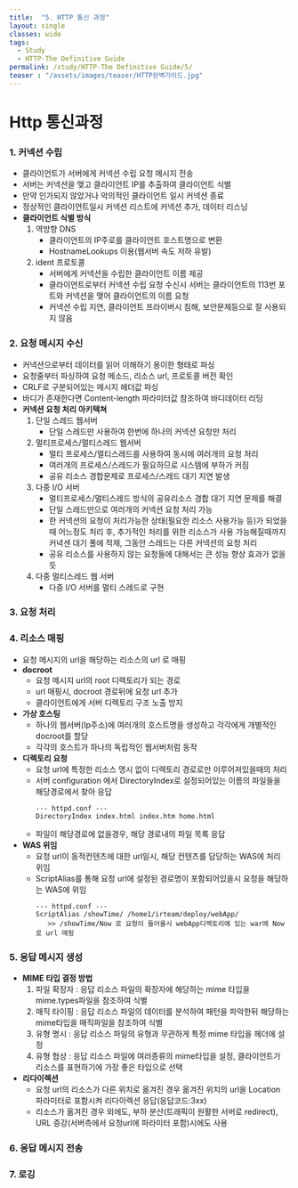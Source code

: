 ```yaml
---
title:  "5. HTTP 통신 과정"
layout: single
classes: wide
tags:
  - Study
  - HTTP-The Definitive Guide
permalink: /study/HTTP-The Definitive Guide/5/
teaser : "/assets/images/teaser/HTTP완벽가이드.jpg"
---
```

# Http 통신과정
### 1. 커넥션 수립
* 클라이언트가 서버에게 커넥션 수립 요청 메시지 전송
* 서버는 커넥션을 맺고 클라이언트 IP를 추출하여 클라이언트 식별
* 만약 인가되지 않았거나 악의적인 클라이언트 일시 커넥션 종료
* 정상적인 클라이언트일시 커넥션 리스트에 커넥션 추가, 데이터 리스닝
* **클라이언트 식별 방식**
   1. 역방향 DNS
      * 클라이언트의 IP주로를 클라이언트 호스트명으로 변환
      * HostnameLookups 이용(웹서버 속도 저하 유발)
   2. ident 프로토콜
      * 서버에게 커넥션을 수립한 클라이언트 이름 제공
      * 클라이언트로부터 커넥션 수립 요청 수신시 서버는 클라이언트의 113번 포트와 커넥션을 맺어 클라이언트의 이름 요청
      * 커넥션 수립 지연, 클라이언트 프라이버시 침해, 보안문제등으로 잘 사용되지 않음

### 2. 요청 메시지 수신
* 커넥션으로부터 데이터를 읽어 이해하기 용이한 형태로 파싱
* 요청줄부터 파싱하여 요청 메소드, 리소스 url, 프로토콜 버전 확인
* CRLF로 구분되어있는 메시지 헤더값 파싱
* 바디가 존재한다면 Content-length 파라미터값 참조하여 바디데이터 리딩
* **커넥션 요청 처리 아키텍쳐**
   1. 단일 스레드 웹서버
      * 단일 스레드만 사용하여 한번에 하나의 커넥션 요청만 처리
   2. 멀티프로세스/멀티스레드 웹서버
      * 멀티 프로세스/멀티스레드를 사용하여 동시에 여러개의 요청 처리
      * 여러개의 프로세스/스레드가 필요하므로 시스템에 부하가 커짐
      * 공유 리소스 경합문제로 프로세스/스레드 대기 지연 발생
   3. 다중 I/O 서버
      * 멀티프로세스/멀티스레드 방식의 공유리소스 경합 대기 지연 문제를 해결
      * 단일 스레드만으로 여러개의 커넥션 요청 처리 가능
      * 한 커넥션의 요청이 처리가능한 상태(필요한 리소스 사용가능 등)가 되었을때 어느정도 처리 후, 추가적인 처리를 위한 리소스가 사용 
   가능해질때까지 커녁센 대기 풀에 적재, 그동안 스레드는 다른 커넥션의 요청 처리
      * 공유 리소스를 사용하지 않는 요청들에 대해서는 큰 성능 향상 효과가 없을듯
   4. 다중 멀티스레드 웹 서버
      * 다중 I/O 서버를 멀티 스레드로 구현

### 3. 요청 처리

### 4. 리소스 매핑
* 요청 메시지의 url을 해당하는 리소스의 url 로 매핑
* **docroot**
   * 요청 메시지 url의 root 디렉토리가 되는 경로
   * url 매핑시, docroot 경로뒤에 요청 url 추가
   * 클라이언트에게 서버 디렉토리 구조 노출 방지
* **가상 호스팅**
   * 하나의 웹서버(Ip주소)에 여러개의 호스트명을 생성하고 각각에게 개별적인 docroot를 할당
   * 각각의 호스트가 하나의 독립적인 웹서버처럼 동작
* **디렉토리 요청**
   * 요청 url에 특정한 리소스 명시 없이 디렉토리 경로로만 이루어져있을때의 처리
   * 서버 configuration 에서 DirectoryIndex로 설정되어있는 이름의 파일들을 해당경로에서 찾아 응답
      ```
      --- httpd.conf ---
      DirectoryIndex index.html index.htm home.html
      ```
   * 파일이 해당경로에 없을경우, 해당 경로내의 파일 목록 응답
* **WAS 위임**
   * 요청 url이 동적컨텐츠에 대한 url일시, 해당 컨텐츠를 담당하는 WAS에 처리 위임
   * ScriptAlias를 통해 요청 url에 설정된 경로명이 포함되어있을시 요청을 해당하는 WAS에 위임
      ```
      --- httpd.conf ---
      ScriptAlias /showTime/ /home1/irteam/deploy/webApp/ 
         >> /showTime/Now 로 요청이 들어올시 webApp디렉토리에 있는 war에 Now로 url 매핑
      ```
### 5. 응답 메시지 생성
* **MIME 타입 결정 방법**
   1. 파일 확장자 : 응답 리소스 파일의 확장자에 해당하는 mime 타입을 mime.types파일을 참조하여 식별
   2. 매직 타이핑 : 응답 리소스 파일의 데이터를 분석하여 패턴을 파악한뒤 해당하는 mime타입을 매직파일을 참조하여 식별
   3. 유형 명시 : 응답 리소스 파일의 유형과 무관하게 특정 mime 타입을 헤더에 설정
   4. 유형 협상 : 응답 리소스 파일에 여러종류의 mime타입을 설정, 클라이언트가 리소스를 표현하기에 가장 좋은 타입으로 선택
* **리다이렉션**
   * 요청 url의 리소스가 다른 위치로 옮겨진 경우 옮겨진 위치의 url을 Location 파라미터로 포함시켜 리다이렉션 응답(응답코드:3xx)
   * 리소스가 옮겨진 경우 외에도, 부하 분산(트래픽이 원활한 서버로 redirect), URL 증강(서버측에서 요청url에 파라미터 포함)시에도 사용
### 6. 응답 메시지 전송
### 7. 로깅
<!--stackedit_data:
eyJoaXN0b3J5IjpbNDI0MTUzNjQ2XX0=
-->